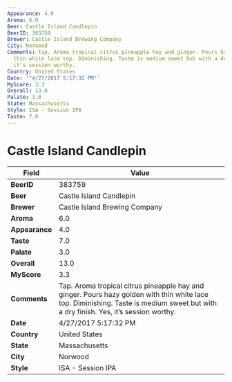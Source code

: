 ```yaml
---
Appearance: 4.0
Aroma: 6.0
Beer: Castle Island Candlepin
BeerID: 383759
Brewer: Castle Island Brewing Company
City: Norwood
Comments: Tap. Aroma tropical citrus pineapple hay and ginger. Pours hazy golden with
  thin white lace top. Diminishing. Taste is medium sweet but with a dry finish. Yes,
  it’s session worthy.
Country: United States
Date: '"4/27/2017 5:17:32 PM"'
MyScore: 3.3
Overall: 13.0
Palate: 3.0
State: Massachusetts
Style: ISA - Session IPA
Taste: 7.0
---
```


# Castle Island Candlepin

| Field         | Value |
|---------------|-------|
| **BeerID** | 383759 |
| **Beer** | Castle Island Candlepin |
| **Brewer** | Castle Island Brewing Company |
| **Aroma** | 6.0 |
| **Appearance** | 4.0 |
| **Taste** | 7.0 |
| **Palate** | 3.0 |
| **Overall** | 13.0 |
| **MyScore** | 3.3 |
| **Comments** | Tap. Aroma tropical citrus pineapple hay and ginger. Pours hazy golden with thin white lace top. Diminishing. Taste is medium sweet but with a dry finish. Yes, it’s session worthy. |
| **Date** | 4/27/2017 5:17:32 PM |
| **Country** | United States |
| **State** | Massachusetts |
| **City** | Norwood |
| **Style** | ISA - Session IPA |
